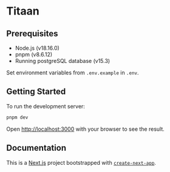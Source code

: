 # Titaan

## Prerequisites

- Node.js (v18.16.0)
- pnpm (v8.6.12)
- Running postgreSQL database (v15.3)

Set environment variables from `.env.example` in `.env`.

## Getting Started

To run the development server:

```bash
pnpm dev
```

Open [http://localhost:3000](http://localhost:3000) with your browser to see the result.

## Documentation

This is a [Next.js](https://nextjs.org/docs) project bootstrapped with [`create-next-app`](https://nextjs.org/docs/app/api-reference/create-next-app).
